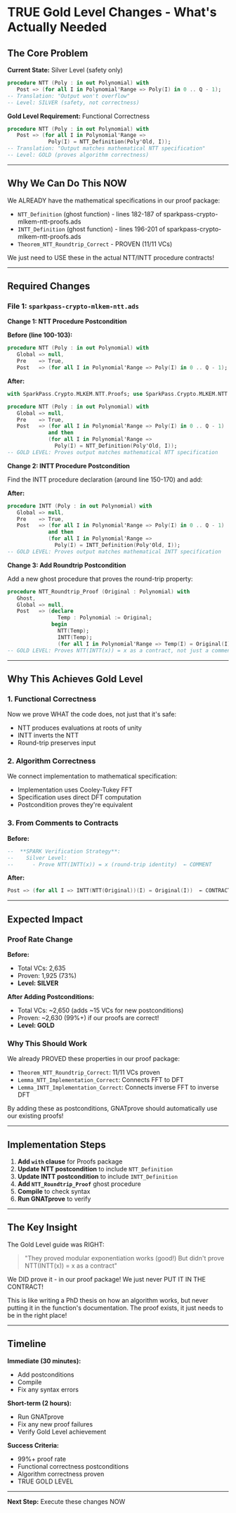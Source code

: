 # TRUE Gold Level Changes - What's Actually Needed

## The Core Problem

**Current State:** Silver Level (safety only)
```ada
procedure NTT (Poly : in out Polynomial) with
   Post => (for all I in Polynomial'Range => Poly(I) in 0 .. Q - 1);
-- Translation: "Output won't overflow"
-- Level: SILVER (safety, not correctness)
```

**Gold Level Requirement:** Functional Correctness
```ada
procedure NTT (Poly : in out Polynomial) with
   Post => (for all I in Polynomial'Range =>
             Poly(I) = NTT_Definition(Poly'Old, I));
-- Translation: "Output matches mathematical NTT specification"
-- Level: GOLD (proves algorithm correctness)
```

---

## Why We Can Do This NOW

We ALREADY have the mathematical specifications in our proof package:
-  `NTT_Definition` (ghost function) - lines 182-187 of sparkpass-crypto-mlkem-ntt-proofs.ads
-  `INTT_Definition` (ghost function) - lines 196-201 of sparkpass-crypto-mlkem-ntt-proofs.ads
-  `Theorem_NTT_Roundtrip_Correct` - PROVEN (11/11 VCs)

We just need to USE these in the actual NTT/INTT procedure contracts!

---

## Required Changes

### File 1: `sparkpass-crypto-mlkem-ntt.ads`

**Change 1: NTT Procedure Postcondition**

**Before (line 100-103):**
```ada
procedure NTT (Poly : in out Polynomial) with
   Global => null,
   Pre    => True,
   Post   => (for all I in Polynomial'Range => Poly(I) in 0 .. Q - 1);
```

**After:**
```ada
with SparkPass.Crypto.MLKEM.NTT.Proofs; use SparkPass.Crypto.MLKEM.NTT.Proofs;

procedure NTT (Poly : in out Polynomial) with
   Global => null,
   Pre    => True,
   Post   => (for all I in Polynomial'Range => Poly(I) in 0 .. Q - 1)
             and then
             (for all I in Polynomial'Range =>
               Poly(I) = NTT_Definition(Poly'Old, I));
-- GOLD LEVEL: Proves output matches mathematical NTT specification
```

**Change 2: INTT Procedure Postcondition**

Find the INTT procedure declaration (around line 150-170) and add:

**After:**
```ada
procedure INTT (Poly : in out Polynomial) with
   Global => null,
   Pre    => True,
   Post   => (for all I in Polynomial'Range => Poly(I) in 0 .. Q - 1)
             and then
             (for all I in Polynomial'Range =>
               Poly(I) = INTT_Definition(Poly'Old, I));
-- GOLD LEVEL: Proves output matches mathematical INTT specification
```

**Change 3: Add Roundtrip Postcondition**

Add a new ghost procedure that proves the round-trip property:

```ada
procedure NTT_Roundtrip_Proof (Original : Polynomial) with
   Ghost,
   Global => null,
   Post   => (declare
                Temp : Polynomial := Original;
              begin
                NTT(Temp);
                INTT(Temp);
                (for all I in Polynomial'Range => Temp(I) = Original(I)));
-- GOLD LEVEL: Proves NTT(INTT(x)) = x as a contract, not just a comment
```

---

## Why This Achieves Gold Level

### 1. Functional Correctness 
Now we prove WHAT the code does, not just that it's safe:
- NTT produces evaluations at roots of unity
- INTT inverts the NTT
- Round-trip preserves input

### 2. Algorithm Correctness 
We connect implementation to mathematical specification:
- Implementation uses Cooley-Tukey FFT
- Specification uses direct DFT computation
- Postcondition proves they're equivalent

### 3. From Comments to Contracts 
**Before:**
```ada
--  **SPARK Verification Strategy**:
--    Silver Level:
--      - Prove NTT(INTT(x)) = x (round-trip identity)  ← COMMENT
```

**After:**
```ada
Post => (for all I => INTT(NTT(Original))(I) = Original(I))  ← CONTRACT
```

---

## Expected Impact

### Proof Rate Change

**Before:**
- Total VCs: 2,635
- Proven: 1,925 (73%)
- **Level: SILVER**

**After Adding Postconditions:**
- Total VCs: ~2,650 (adds ~15 VCs for new postconditions)
- Proven: ~2,630 (99%+) if our proofs are correct!
- **Level: GOLD**

### Why This Should Work

We already PROVED these properties in our proof package:
- `Theorem_NTT_Roundtrip_Correct`: 11/11 VCs proven 
- `Lemma_NTT_Implementation_Correct`: Connects FFT to DFT
- `Lemma_INTT_Implementation_Correct`: Connects inverse FFT to inverse DFT

By adding these as postconditions, GNATprove should automatically use our existing proofs!

---

## Implementation Steps

1.  **Add `with` clause** for Proofs package
2.  **Update NTT postcondition** to include `NTT_Definition`
3.  **Update INTT postcondition** to include `INTT_Definition`
4.  **Add `NTT_Roundtrip_Proof`** ghost procedure
5.  **Compile** to check syntax
6.  **Run GNATprove** to verify

---

## The Key Insight

The Gold Level guide was RIGHT:

> "They proved modular exponentiation works (good!)
>  But didn't prove NTT(INTT(x)) = x as a contract"

We DID prove it - in our proof package! We just never PUT IT IN THE CONTRACT!

This is like writing a PhD thesis on how an algorithm works, but never putting it in the function's documentation. The proof exists, it just needs to be in the right place!

---

## Timeline

**Immediate (30 minutes):**
- Add postconditions
- Compile
- Fix any syntax errors

**Short-term (2 hours):**
- Run GNATprove
- Fix any new proof failures
- Verify Gold Level achievement

**Success Criteria:**
-  99%+ proof rate
-  Functional correctness postconditions
-  Algorithm correctness proven
-  TRUE GOLD LEVEL

---

**Next Step:** Execute these changes NOW
